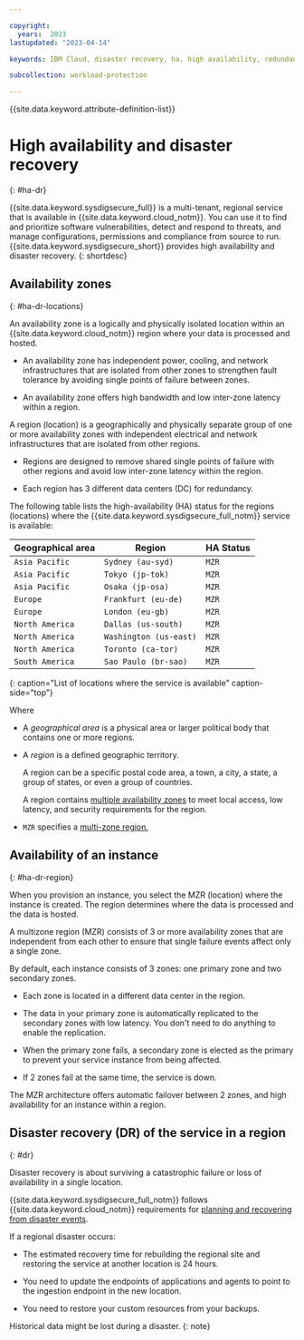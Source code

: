 ```yaml
---

copyright:
  years:  2023
lastupdated: "2023-04-14"

keywords: IBM Cloud, disaster recovery, ha, high availability, redundancy

subcollection: workload-protection

---
```


{{site.data.keyword.attribute-definition-list}}

# High availability and disaster recovery
{: #ha-dr}

{{site.data.keyword.sysdigsecure_full}} is a multi-tenant, regional service that is available in {{site.data.keyword.cloud_notm}}. You can use it to find and prioritize software vulnerabilities, detect and respond to threats, and manage configurations, permissions and compliance from source to run. {{site.data.keyword.sysdigsecure_short}} provides high availability and disaster recovery.
{: shortdesc}

## Availability zones
{: #ha-dr-locations}

An availability zone is a logically and physically isolated location within an {{site.data.keyword.cloud_notm}} region where your data is processed and hosted.

* An availability zone has independent power, cooling, and network infrastructures that are isolated from other zones to strengthen fault tolerance by avoiding single points of failure between zones.

* An availability zone offers high bandwidth and low inter-zone latency within a region.

A region (location) is a geographically and physically separate group of one or more availability zones with independent electrical and network infrastructures that are isolated from other regions.

* Regions are designed to remove shared single points of failure with other regions and avoid low inter-zone latency within the region.

* Each region has 3 different data centers (DC) for redundancy.

The following table lists the high-availability (HA) status for the regions (locations) where the {{site.data.keyword.sysdigsecure_full_notm}} service is available:

| Geographical area             | Region                   | HA Status |
|-----------------------|--------------------------|-----------|
| `Asia Pacific`        | `Sydney (au-syd)`        | `MZR`     |
| `Asia Pacific`        | `Tokyo (jp-tok)`         | `MZR`     |
| `Asia Pacific`        | `Osaka (jp-osa)`         | `MZR`     |
| `Europe`              | `Frankfurt (eu-de)`      | `MZR`     |
| `Europe`              | `London (eu-gb)`         | `MZR`     |
| `North America`       | `Dallas (us-south)`      | `MZR`     |
| `North America`       | `Washington (us-east)`   | `MZR`     |
| `North America`       | `Toronto (ca-tor)`       | `MZR`     |
| `South America`       | `Sao Paulo (br-sao)`     | `MZR`     |
{: caption="List of locations where the service is available" caption-side="top"}

Where

* A *geographical area* is a physical area or larger political body that contains one or more regions.

* A *region* is a defined geographic territory.

    A region can be a specific postal code area, a town, a city, a state, a group of states, or even a group of countries.

    A region contains [multiple availability zones](https://www.ibm.com/cloud/data-centers/) to meet local access, low latency, and security requirements for the region.

* `MZR` specifies a [multi-zone region.](/docs/overview?topic=overview-locations#mzr-table)


## Availability of an instance
{: #ha-dr-region}

When you provision an instance, you select the MZR (location) where the instance is created. The region determines where the data is processed and the data is hosted.

A multizone region (MZR) consists of 3 or more availability zones that are independent from each other to ensure that single failure events affect only a single zone.

By default, each instance consists of 3 zones: one primary zone and two secondary zones.

* Each zone is located in a different data center in the region.

* The data in your primary zone is automatically replicated to the secondary zones with low latency. You don't need to do anything to enable the replication.

* When the primary zone fails, a secondary zone is elected as the primary to prevent your service instance from being affected.

* If 2 zones fail at the same time, the service is down.

The MZR architecture offers automatic failover between 2 zones, and high availability for an instance within a region.


## Disaster recovery (DR) of the service in a region
{: #dr}

Disaster recovery is about surviving a catastrophic failure or loss of availability in a single location.

{{site.data.keyword.sysdigsecure_full_notm}} follows {{site.data.keyword.cloud_notm}} requirements for [planning and recovering from disaster events](/docs/overview?topic=overview-zero-downtime#disaster-recovery).

If a regional disaster occurs:

* The estimated recovery time for rebuilding the regional site and restoring the service at another location is 24 hours.

* You need to update the endpoints of applications and agents to point to the ingestion endpoint in the new location.

* You need to restore your custom resources from your backups.

Historical data might be lost during a disaster.
{: note}
